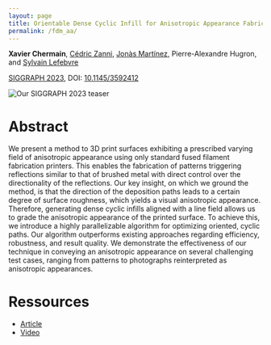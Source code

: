 ```yaml
---
layout: page
title: Orientable Dense Cyclic Infill for Anisotropic Appearance Fabrication
permalink: /fdm_aa/
---
```


**Xavier Chermain**, [Cédric Zanni](https://members.loria.fr/CZanni/), [Jonàs Martínez](https://sites.google.com/site/jonasmartinezbayona/), Pierre-Alexandre Hugron, and [Sylvain Lefebvre](https://www.antexel.com/sylefeb/research)

[SIGGRAPH 2023](https://s2023.siggraph.org/), DOI: [10.1145/3592412](https://doi.org/10.1145/3592412)

![Our SIGGRAPH 2023 teaser]({{site.baseurl}}/data/img/Chermain2023Teaser.png)

# Abstract

We present a method to 3D print surfaces exhibiting a prescribed varying field
of anisotropic appearance using only standard fused filament fabrication
printers. This enables the fabrication of patterns triggering reflections
similar to that of brushed metal with direct control over the directionality of
the reflections. Our key insight, on which we ground the method, is that the
direction of the deposition paths leads to a certain degree of surface
roughness, which yields a visual anisotropic appearance. Therefore, generating
dense cyclic infills aligned with a line field allows us to grade the
anisotropic appearance of the printed surface. To achieve this, we introduce a
highly parallelizable algorithm for optimizing oriented, cyclic paths. Our
algorithm outperforms existing approaches regarding efficiency, robustness, and
result quality. We demonstrate the effectiveness of our technique in conveying
an anisotropic appearance on several challenging test cases, ranging from
patterns to photographs reinterpreted as anisotropic appearances.

# Ressources

- [Article]({{site.baseurl}}/data/pdf/Chermain2023Orientable.pdf)
- [Video](https://drive.google.com/file/d/1hUCbd5X0puIW42dTcMwv9M7uy6GOEz7_/view?usp=sharing)
